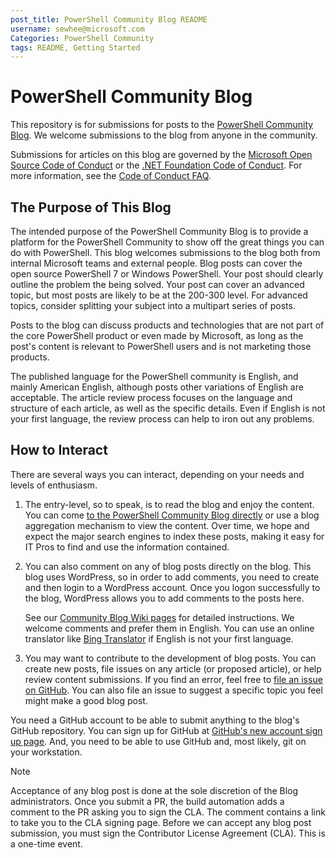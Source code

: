 ```yaml
---
post_title: PowerShell Community Blog README
username: sewhee@microsoft.com
Categories: PowerShell Community
tags: README, Getting Started
---
```

# PowerShell Community Blog

This repository is for submissions for posts to the
[PowerShell Community Blog](https://devblogs.microsoft.com/powershell-community). We welcome
submissions to the blog from anyone in the community.

Submissions for articles on this blog are governed by the
[Microsoft Open Source Code of Conduct](https://opensource.microsoft.com/codeofconduct/) or the
[.NET Foundation Code of Conduct](https://dotnetfoundation.org/code-of-conduct). For more
information, see the [Code of Conduct FAQ](https://opensource.microsoft.com/codeofconduct/faq/).

## The Purpose of This Blog

The intended purpose of the PowerShell Community Blog is to provide a platform for the PowerShell
Community to show off the great things you can do with PowerShell. This blog welcomes submissions
to the blog both from internal Microsoft teams and external people. Blog posts can cover the open
source PowerShell 7 or Windows PowerShell. Your post should clearly outline the problem the being
solved. Your post can cover an advanced topic, but most posts are likely to be at the 200-300 level.
For advanced topics, consider splitting your subject into a multipart series of posts.

Posts to the blog can discuss products and technologies that are not part of the core PowerShell
product or even made by Microsoft, as long as the post's content is relevant to PowerShell users and
is not marketing those products.

The published language for the PowerShell community is English, and mainly American English,
although posts other variations of English are acceptable. The article review process focuses on the
language and structure of each article, as well as the specific details. Even if English is not your
first language, the review process can help to iron out any problems.

## How to Interact

There are several ways you can interact, depending on your needs and levels of enthusiasm.

1. The entry-level, so to speak, is to read the blog and enjoy the content. You can come
   [to the PowerShell Community Blog directly](https://devblogs.microsoft.com/powershell-community)
   or use a blog aggregation mechanism to view the content. Over time, we hope and expect the major
   search engines to index these posts, making it easy for IT Pros to find and use the information
   contained.

1. You can also comment on any of blog posts directly on the blog. This blog uses WordPress, so in
   order to add comments, you need to create and then login to a WordPress account. Once you logon
   successfully to the blog, WordPress allows you to add comments to the posts here.

   See our [Community Blog Wiki pages](https://github.com/PowerShell/Community-Blog/wiki) for
   detailed instructions. We welcome comments and prefer them in English. You can use an online
   translator like [Bing Translator](https://www.bing.com/translator) if English is not your first
   language.

1. You may want to contribute to the development of blog posts. You can create new posts, file
   issues on any article (or proposed article), or help review content submissions. If you find an
   error, feel free to
   [file an issue on GitHub](https://github.com/PowerShell/Community-Blog/issues). You can also file
   an issue to suggest a specific topic you feel might make a good blog post.

You need a GitHub account to be able to submit anything to the blog's GitHub repository. You can
sign up for GitHub at [GitHub's new account sign up page](https://github.com/join?source=login).
And, you need to be able to use GitHub and, most likely, git on your workstation.

> [!NOTE]
> Acceptance of any blog post is done at the sole discretion of the Blog administrators. Once you
> submit a PR, the build automation adds a comment to the PR asking you to sign the CLA. The comment
> contains a link to take you to the CLA signing page. Before we can accept any blog post
> submission, you must sign the Contributor License Agreement (CLA). This is a one-time event.
